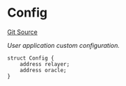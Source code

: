 # Config
[Git Source](https://github.com/darwinia-network/ORMP/blob/ea2cb1198288e52b94c992dab142e03eb3d0b767/src/interfaces/IUserconfig.sol)

*User application custom configuration.*


```solidity
struct Config {
    address relayer;
    address oracle;
}
```

